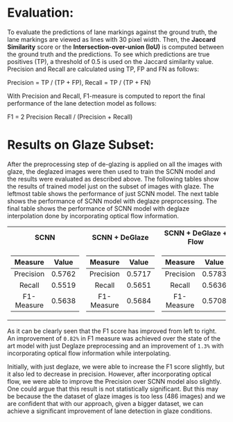 # Evaluation:
To evaluate the predictions of lane markings against the ground truth, the lane markings are viewed as lines with 30 pixel width. Then, the **Jaccard Similarity** score or the **Intersection-over-union (IoU)** is computed between the ground truth and the predictions. To see which predictions are true positives (TP), a threshold of 0.5 is used on the Jaccard similarity value. Precision and Recall are calculated using TP, FP and FN as follows:

Precision = TP / (TP + FP), Recall = TP / (TP + FN)

With Precision and Recall, F1-measure is computed to report the final performance of the lane detection model as follows:

F1 = 2 Precision Recall / (Precision + Recall)

# Results on Glaze Subset:
After the preprocessing step of de-glazing is applied on all the images with glaze, the deglazed images were then used to train the SCNN model and the results were evaluated as described above. The following tables show the results of trained model just on the subset of images with glaze. The leftmost table shows the performance of just SCNN model. The next table shows the performance of SCNN model with deglaze preprocessing. The final table shows the performance of SCNN model with deglaze interpolation done by incorporating optical flow information.

<table>
<tr><th>SCNN</th><th>SCNN + DeGlaze</th><th>SCNN + DeGlaze + Flow</th></tr>
<tr><td>

| Measure | Value |
| :---: | :---: |
| Precision | 0.5762 |
| Recall | 0.5519 |
| F1-Measure | 0.5638 |

</td><td>

| Measure | Value |
| :---: | :---: |
| Precision | 0.5717 |
| Recall | 0.5651 |
| F1-Measure | 0.5684 |

</td><td>

| Measure | Value |
| :---: | :---: |
| Precision | 0.5783 |
| Recall | 0.5636 |
| F1-Measure | 0.5708 |

</td><tr>
</table>

As it can be clearly seen that the F1 score has improved from left to right. An improvement of `0.82%` in F1 measure was achieved over the state of the art model with just Deglaze preprocessing and an improvement of `1.3%` with incorporating optical flow information while interpolating.

Initially, with just deglaze, we were able to increase the F1 score slightly, but it also led to decrease in precision. However, after incorporating optical flow, we were able to improve the Precision over SCNN model also slightly. One could argue that this result is not statistically significant. But this may be because the the dataset of glaze images is too less (486 images) and we are confident that with our approach, given a bigger dataset, we can achieve a significant improvement of lane detection in glaze conditions.
